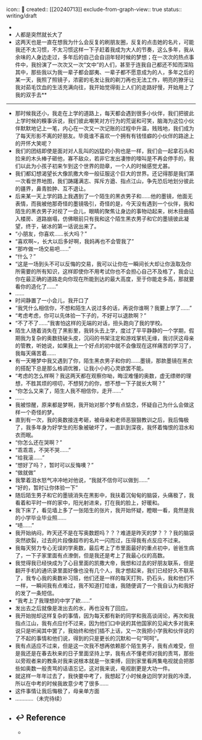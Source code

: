 icon:: 📝
created:: [[20240713]]
exclude-from-graph-view:: true
status:: writing/draft

-
- 人都是突然就长大了
- 这两天也是一直在想我为什么会反复的刷朋友圈，反复的点击她的名片，可能我还不太习惯，不太习惯这样一下子赶着我成为大人的节奏，这么多年，我从余味的人身边走过，多年后的自己会自诩年轻时候的梦想；在一次次的热点事件中，我扮演了一次次又一次“文中”的人们，甚至于连我自己都还不知而深陷其中，那些我以为我一辈子都会鄙夷、一辈子都不愿意成为的人，多年之后的某一天，我照了照镜子，浓密的毛发让我的剃刀再也无法工作，明亮的獠牙让我对茹毛饮血的生活充满向往，我开始觉得街上人们的走路好慢，开始用上了我的双手去**
- ---
- 那时候我还小，我走在上学的道路上，每天都会遇到很多小伙伴，我们把彼此上学时候的糗事诉说，我们彼此嘲笑对方行为的荒诞和可笑，脑海为这位小伙伴默默地记上一笔，内心在一次又一次记账的过程中升温，贱贱地，我们成为了每天形影不离的好朋友。毕竟谁不喜欢一个拥有有钱怪癖的小伙伴的路途上的开怀大笑呢？
- 我们的团结即使是面对对人乱叫的凶猛的小狗也是一样，我们会一起拿石头和捡来的木头棒子砸他，寡不敌众，若非它发出凄惨的嚎叫是不再会停手的，我们以此为小孩子初来乍到这个世界的勋章，一个人的时候感觉尤甚。
- 我们都幻想渴望长大像凯撒大帝一般征服这个巨大的世界。还记得那是我们第一次看世界地图，我们踌躇满志、挥斥方遒、指点江山，争先恐后地划分彼此的疆界，鼻青脸肿、互不退让。
- 后来某一天上学的路上我遇到了一个陌生的黑衣男子和……他的墨镜，他面无表情，而我被他那奇怪的墨镜吸引，奇怪的是，今天没有遇到一个伙伴，我和陌生的黑衣男子对视了一会儿，眼睛的聚焦让身边的事物动起来，树木扭曲插入楼房、道路崩塌，仿佛眼前只有我和这个陌生黑衣男子和它的墨镜彼此凝望，终于，破冰的第一话说出来了。
- “小朋友，你喜欢……长大吗？”
- “喜欢啊~，长大以后多好啊，我妈再也不会管我了”
- “那咋做一场交易吧……”
- “什么？”
- “这是一场到头不可以反悔的交易，我可以让你在一瞬间长大却让你汲取及你所需要的所有知识，这样即使你不用考试你也不会担心自己不及格了，我会让你在最正确的道路走向你现在所能到达的最大高度，至于你能走多高，那就要看你的造化了……”
- ……
- 时间静置了一小会儿，我开口了
- “我凭什么相信你，不想和陌生人说过多的话，再说你谁啊？我要上学了……”
- “考虑考虑，你可以先体验一下子的，不好可以退款啊？”
- “不了不了……”我害怕这样的无端的对话，扭头跑向了我的学校。
- 陌生人随着消失在了黑影里，我转头去上学，度过了平平静静的一个学期，假期我为复杂的奥数挠破头皮，沉闷的书架注定和游戏掌机无缘，我讨厌这母亲的管教，听她说，如果我上一个好点的初中就不会像现在这样痛苦的学习了，我每天痛苦着……
- 有一天睡梦中我又遇到了你，陌生黑衣男子和你的……墨镜，那款墨镜在黑衣的搭配下总是那么格调优雅，让我小小的心灵欲罢不能。
- “考虑的怎么样啊？我这两天都在观察你呦，晦涩难懂的奥数，虚无缥缈的理想，不胜其烦的唠叨，不想努力的你，想不想一下子就长大啊？”
- “你怎么又来了，陌生人我不相信你，走开……”
- ……
- 我被惊醒，原来都是梦啊，我开始对那个梦有点惦念，怀疑自己为什么会做这样一个奇怪的梦。
- 直到有一次，我的奥数接连考砸，被母亲和老师恶狠狠教训之后，我后悔极了，我多年身为好学生的形象被破坏了，一直趴到深夜，我怀着悔恨的泪水和衣而眠。
- “你怎么还在哭啊？”
- “乖乖乖，不哭不哭……”
- “给我滚……”
- “想好了吗？，暂时可以反悔噢？”
- “做就做”
- 我擎着泪水怒气冲冲地对他说，“我就不信你可以做到……”
- “好的，暂时让你体验一下”
- 随后陌生男子和它的墨镜消失在黑影中，我扶着沉甸甸的脑袋，头痛极了，我看着和平时一样的家中，阳光射进来，打在我的脸上，好暖和。
- 我下床了，看见墙上多了一张陌生的张片，我开始怀疑，瞪眼一看，竟然是我的小学毕业毕业照……
- “啧……”
- 我开始纳闷，昨天还不是在写奥数题吗？？？难道是昨天的梦？？？我的脑袋突然欲裂，过去的片段像超市的名片一闪而过，压得我有点反应不过来。
- 我每天努力专心无误的学奥数，最后考上了市里面最好的重点初中，爸爸生病了，一下子家里面有点潦倒，但是我还是考上了我最心仪的高数。
- 我觉得我已经快成为了心目里面的凯撒大帝，我想和过去的好朋友联系，但是翻开手机的通讯录里面好像也没有几个人，我才想起来，我们已经好久不联系了，我专心我的奥数补习班，他们还是一样的每天打狗，扔石头，我和他们不一样，一瞬间我有点难过，我不知道打给谁，我随便调了一个我自认为和我好的发了一条短信。
- “我考上了我理想的中学了欸……”
- 发出去之后就像是泼出去的水，再也没有了回应。
- 我开始抛却这样复杂的事情，因为每天都有新的同学和我高谈阔论，再次和我指点江山，我有点应付不过来，因为他们口中说的其他国家的见闻大多对我来说只是听闻其中罢了，我始终和他们插不上话，又一次我把小学我和伙伴说的了不起的事情和他们说，得到的只是更长的沉默和一句“呵呵”。
- 我有点适应不过来，但是这一次我不想再依赖那个陌生男子，我有点难受，但是我还是在春去秋来的日子里面坚持上学，我有点不懂老师对我的责骂，那些以旁观者来的教条对我来说根本就是一张束缚，回到家里看两集电视就会把那些如奥数一般责骂的话语忘记，这对我来说，电视剧更是大功一件。
- 就这样一年年过去了，我快要中考了，我想起了小时候身边同学对我的冷漠，所以在中考的时候我故意少考了很多……
- 这件事情让我后悔极了，母亲单方面
- …………（未完待续）
- ## ↩ Reference
  -
